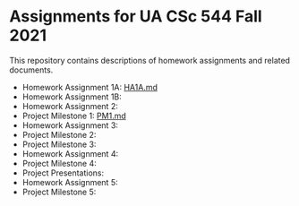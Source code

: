 # Assignments for UA CSc 544 Fall 2021

This repository contains descriptions of homework assignments and related documents.

- Homework Assignment 1A: [HA1A.md](HA1A.md) 
- Homework Assignment 1B: 
- Homework Assignment 2: 
- Project Milestone 1: [PM1.md](PM1.md) 
- Homework Assignment 3: 
- Project Milestone 2: 
- Project Milestone 3: 
- Homework Assignment 4: 
- Project Milestone 4: 
- Project Presentations: 
- Homework Assignment 5:
- Project Milestone 5: 
